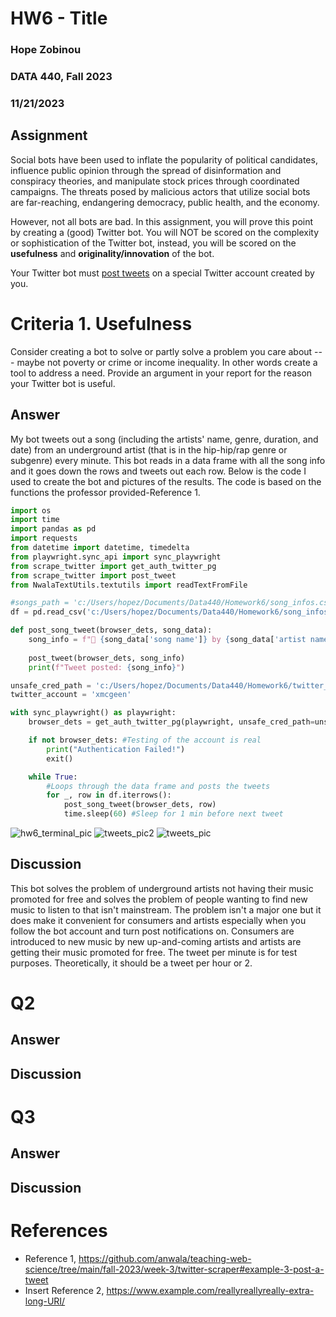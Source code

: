 # HW6 - Title
### Hope Zobinou
### DATA 440, Fall 2023 
### 11/21/2023

## Assignment

Social bots have been used to inflate the popularity of political candidates, influence public opinion through the spread of disinformation and conspiracy theories, and manipulate stock prices through coordinated campaigns. The threats posed by malicious actors that utilize social bots are far-reaching, endangering democracy, public health, and the economy.

However, not all bots are bad. In this assignment, you will prove this point by creating a (good) Twitter bot. You will NOT be scored on the complexity or sophistication of the Twitter bot, instead, you will be scored on the **usefulness** and **originality/innovation** of the bot.

Your Twitter bot must [post tweets](https://github.com/anwala/teaching-web-science/tree/main/fall-2023/week-3/twitter-scraper#example-3-post-a-tweet) on a special Twitter account created by you.

 
# Criteria 1. Usefulness

Consider creating a bot to solve or partly solve a problem you care about --- maybe not poverty or crime or income inequality. In other words create a tool to address a need. Provide an argument in your report for the reason your Twitter bot is useful.

## Answer

My bot tweets out a song (including the artists' name, genre, duration, and date) from an underground artist (that is in the hip-hip/rap genre or subgenre) every minute. This bot reads in a data frame with all the song info and it goes down the rows and tweets out each row. Below is the code I used to create the bot and pictures of the results. The code is based on the functions the professor provided-Reference 1. 

```python
import os
import time
import pandas as pd
import requests
from datetime import datetime, timedelta
from playwright.sync_api import sync_playwright
from scrape_twitter import get_auth_twitter_pg
from scrape_twitter import post_tweet
from NwalaTextUtils.textutils import readTextFromFile

#songs_path = 'c:/Users/hopez/Documents/Data440/Homework6/song_infos.csv'
df = pd.read_csv('c:/Users/hopez/Documents/Data440/Homework6/song_infos.csv')

def post_song_tweet(browser_dets, song_data):
    song_info = f"🎵 {song_data['song name']} by {song_data['artist name']} ({song_data['genre']}) 🕒 Duration: {song_data['duration']} 📅 Released: {song_data['date']}"
    
    post_tweet(browser_dets, song_info)
    print(f"Tweet posted: {song_info}")

unsafe_cred_path = 'c:/Users/hopez/Documents/Data440/Homework6/twitter_creds.txt'
twitter_account = 'xmcgeen'

with sync_playwright() as playwright:
    browser_dets = get_auth_twitter_pg(playwright, unsafe_cred_path=unsafe_cred_path)

    if not browser_dets: #Testing of the account is real
        print("Authentication Failed!") 
        exit()

    while True:
        #Loops through the data frame and posts the tweets 
        for _, row in df.iterrows():
            post_song_tweet(browser_dets, row)
            time.sleep(60) #Sleep for 1 min before next tweet
```

![hw6_terminal_pic](https://github.com/HopeZobinou/data440/assets/81893993/c1a7309a-f0ec-4c4b-836b-51b199d506d0)
![tweets_pic2](https://github.com/HopeZobinou/data440/assets/81893993/1f57831f-7ea0-4527-9a53-e2f96cc24fb8)
![tweets_pic](https://github.com/HopeZobinou/data440/assets/81893993/02ee8cb6-6114-45c1-a99f-6c92f3a67dd8)

## Discussion

This bot solves the problem of underground artists not having their music promoted for free and solves the problem of people wanting to find new music to listen to that isn't mainstream. The problem isn't a major one but it does make it convenient for consumers and artists especially when you follow the bot account and turn post notifications on. Consumers are introduced to new music by new up-and-coming artists and artists are getting their music promoted for free. The tweet per minute is for test purposes. Theoretically, it should be a tweet per hour or 2.    

# Q2

## Answer

## Discussion

# Q3

## Answer

## Discussion

# References

* Reference 1, <https://github.com/anwala/teaching-web-science/tree/main/fall-2023/week-3/twitter-scraper#example-3-post-a-tweet>
* Insert Reference 2, <https://www.example.com/reallyreallyreally-extra-long-URI/>
